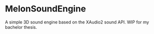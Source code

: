 # MelonSoundEngine
A simple 3D sound engine based on the XAudio2 sound API. WIP for my bachelor thesis.